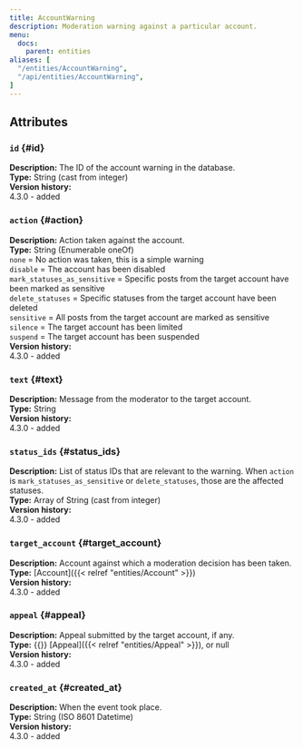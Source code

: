 ```yaml
---
title: AccountWarning
description: Moderation warning against a particular account.
menu:
  docs:
    parent: entities
aliases: [
  "/entities/AccountWarning",
  "/api/entities/AccountWarning",
]
---
```


## Attributes

### `id` {#id}

**Description:** The ID of the account warning in the database.\
**Type:** String (cast from integer)\
**Version history:**\
4.3.0 - added

### `action` {#action}

**Description:** Action taken against the account.\
**Type:** String (Enumerable oneOf)\
`none` = No action was taken, this is a simple warning\
`disable` = The account has been disabled\
`mark_statuses_as_sensitive` = Specific posts from the target account have been marked as sensitive\
`delete_statuses` = Specific statuses from the target account have been deleted\
`sensitive` = All posts from the target account are marked as sensitive\
`silence` = The target account has been limited\
`suspend` = The target account has been suspended\
**Version history:**\
4.3.0 - added

### `text` {#text}

**Description:** Message from the moderator to the target account.\
**Type:** String\
**Version history:**\
4.3.0 - added

### `status_ids` {#status_ids}

**Description:** List of status IDs that are relevant to the warning. When `action` is `mark_statuses_as_sensitive` or `delete_statuses`, those are the affected statuses.\
**Type:** Array of String (cast from integer)\
**Version history:**\
4.3.0 - added

### `target_account` {#target_account}

**Description:** Account against which a moderation decision has been taken.\
**Type:** [Account]({{< relref "entities/Account" >}})\
**Version history:**\
4.3.0 - added

### `appeal` {#appeal}

**Description:** Appeal submitted by the target account, if any.\
**Type:** {{<nullable>}} [Appeal]({{< relref "entities/Appeal" >}}), or null\
**Version history:**\
4.3.0 - added

### `created_at` {#created_at}

**Description:** When the event took place.\
**Type:** String (ISO 8601 Datetime)\
**Version history:**\
4.3.0 - added
